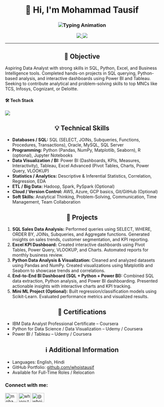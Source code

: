 <h1 align="center">👋 Hi, I'm Mohammad Tausif</h1>
<h3 align="center">
  <img src="https://readme-typing-svg.demolab.com?font=Fira+Code&weight=500&size=22&pause=1000&color=00C7FF&center=true&vCenter=true&width=500&lines=Data+Analyst;AI%2FML+Enthusiast" alt="Typing Animation" />
</h3>

 <p align="center">
    <a href="https://www.linkedin.com/in/mohammadtausif07/">
      <img src="https://img.shields.io/badge/LinkedIn-0A66C2?style=for-the-badge&logo=linkedin&logoColor=white" />
    </a>
    <a href="https://github.com/whoistausif">
      <img src="https://img.shields.io/badge/GitHub-171515?style=for-the-badge&logo=github&logoColor=white" />
    </a>
  </p>

---

  <!-- Objective -->
  <h2 align="center"4>🎯 Objective</h2>
  <p>Aspiring Data Analyst with strong skills in SQL, Python, Excel, and Business Intelligence tools. Completed hands-on projects in SQL querying, Python-based analysis, and interactive dashboards using Power BI and Tableau. Seeking to contribute analytical and problem-solving skills to top MNCs like TCS, Infosys, Cognizant, or Deloitte.</p>

  <!-- Tech Stack -->
  <h4>🛠 Tech Stack</h4>
  <p>
    <img src="https://skillicons.dev/icons?i=python,php,js,html,css,mysql,r,aws,azure,gcp,tensorflow,sklearn,git,github,vscode,figma" />
  </p>
  
  <!-- Technical Skills -->
  <h2 align="center">💡 Technical Skills</h2>
  <ul>
    <li><b>Databases / SQL:</b> SQL (SELECT, JOINs, Subqueries, Functions, Procedures, Transactions), Oracle, MySQL, SQL Server</li>
    <li><b>Programming:</b> Python (Pandas, NumPy, Matplotlib, Seaborn), R (optional), Jupyter Notebooks</li>
    <li><b>Data Visualization / BI:</b> Power BI (Dashboards, KPIs, Measures, Interactivity), Tableau, Excel Advanced (Pivot Tables, Charts, Power Query, VLOOKUP)</li>
    <li><b>Statistics / Analytics:</b> Descriptive & Inferential Statistics, Correlation, Regression, EDA</li>
    <li><b>ETL / Big Data:</b> Hadoop, Spark, PySpark (Optional)</li>
    <li><b>Cloud / Version Control:</b> AWS, Azure, GCP basics, Git/GitHub (Optional)</li>
    <li><b>Soft Skills:</b> Analytical Thinking, Problem-Solving, Communication, Time Management, Team Collaboration</li>
  </ul>
  
  <!-- Projects -->
  <h2 align="center">📁 Projects</h2>
  <ol>
    <li><b>SQL Sales Data Analysis:</b> Performed queries using SELECT, WHERE, ORDER BY, JOINs, Subqueries, and Aggregate functions. Generated insights on sales trends, customer segmentation, and KPI reporting.</li>
    <li><b>Excel KPI Dashboard:</b> Created interactive dashboards using Pivot Tables, Power Query, VLOOKUP, and Charts. Automated reports for monthly business review.</li>
    <li><b>Python Data Analysis & Visualization:</b> Cleaned and analyzed datasets using Pandas and NumPy. Created visualizations using Matplotlib and Seaborn to showcase trends and correlations.</li>
    <li><b>End-to-End BI Dashboard (SQL + Python + Power BI):</b> Combined SQL data extraction, Python analysis, and Power BI dashboarding. Presented actionable insights with interactive charts and KPI tracking.</li>
    <li><b>Mini ML Project (Optional):</b> Built regression/classification models using Scikit-Learn. Evaluated performance metrics and visualized results.</li>
  </ol>

  <!-- Certifications -->
  <h2 align="center">🏅 Certifications</h2>
  <ul>
    <li>IBM Data Analyst Professional Certificate – Coursera</li>
    <li>Python for Data Science / Data Visualization – Udemy / Coursera</li>
    <li>Power BI / Tableau – Udemy / Coursera</li>
  </ul>

  <!-- Additional Information -->
  <h2 align="center">ℹ️ Additional Information</h2>
  <ul>
    <li>Languages: English, Hindi</li>
    <li>GitHub Portfolio: <a href="https://github.com/whoistausif">github.com/whoistausif</a></li>
    <li>Available for Full-Time Roles / Relocation</li>
  </ul>
</div>

<h3 align="left">Connect with me:</h3>
<p align="left">
<a href="https://linkedin.com/in/mohammadtausif07" target="blank"><img align="center" src="https://raw.githubusercontent.com/rahuldkjain/github-profile-readme-generator/master/src/images/icons/Social/linked-in-alt.svg" alt="mohammadtausif07" height="30" width="40" /></a>
<a href="https://instagram.com/whyyy.tauxif" target="blank"><img align="center" src="https://raw.githubusercontent.com/rahuldkjain/github-profile-readme-generator/master/src/images/icons/Social/instagram.svg" alt="whyyy.tauxif" height="30" width="40" /></a>
<a href="https://hashnode.com/@whoistausif127" target="blank"><img align="center" src="https://raw.githubusercontent.com/rahuldkjain/github-profile-readme-generator/master/src/images/icons/Social/hashnode.svg" alt="@whoistausif127" height="30" width="40" /></a>
</p>

